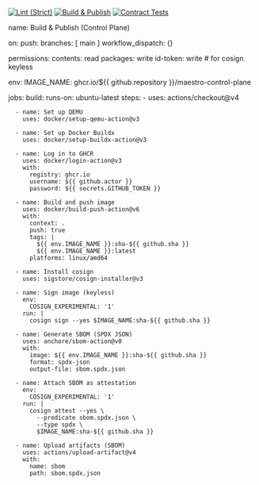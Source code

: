[![Lint (Strict)](https://github.com/brianlong/intelgraph/actions/workflows/lint-only.yml/badge.svg)](https://github.com/brianlong/intelgraph/actions/workflows/lint-only.yml) [![Build & Publish](https://github.com/brianlong/intelgraph/actions/workflows/build-publish.yml/badge.svg)](https://github.com/brianlong/intelgraph/actions/workflows/build-publish.yml) [![Contract Tests](https://github.com/brianlong/intelgraph/actions/workflows/contract-tests.yml/badge.svg)](https://github.com/brianlong/intelgraph/actions/workflows/contract-tests.yml)

name: Build & Publish (Control Plane)

on:
push:
branches: [ main ]
workflow_dispatch: {}

permissions:
contents: read
packages: write
id-token: write # for cosign keyless

env:
IMAGE_NAME: ghcr.io/${{ github.repository }}/maestro-control-plane

jobs:
build:
runs-on: ubuntu-latest
steps: - uses: actions/checkout@v4

      - name: Set up QEMU
        uses: docker/setup-qemu-action@v3

      - name: Set up Docker Buildx
        uses: docker/setup-buildx-action@v3

      - name: Log in to GHCR
        uses: docker/login-action@v3
        with:
          registry: ghcr.io
          username: ${{ github.actor }}
          password: ${{ secrets.GITHUB_TOKEN }}

      - name: Build and push image
        uses: docker/build-push-action@v6
        with:
          context: .
          push: true
          tags: |
            ${{ env.IMAGE_NAME }}:sha-${{ github.sha }}
            ${{ env.IMAGE_NAME }}:latest
          platforms: linux/amd64

      - name: Install cosign
        uses: sigstore/cosign-installer@v3

      - name: Sign image (keyless)
        env:
          COSIGN_EXPERIMENTAL: '1'
        run: |
          cosign sign --yes $IMAGE_NAME:sha-${{ github.sha }}

      - name: Generate SBOM (SPDX JSON)
        uses: anchore/sbom-action@v0
        with:
          image: ${{ env.IMAGE_NAME }}:sha-${{ github.sha }}
          format: spdx-json
          output-file: sbom.spdx.json

      - name: Attach SBOM as attestation
        env:
          COSIGN_EXPERIMENTAL: '1'
        run: |
          cosign attest --yes \
            --predicate sbom.spdx.json \
            --type spdx \
            $IMAGE_NAME:sha-${{ github.sha }}

      - name: Upload artifacts (SBOM)
        uses: actions/upload-artifact@v4
        with:
          name: sbom
          path: sbom.spdx.json
